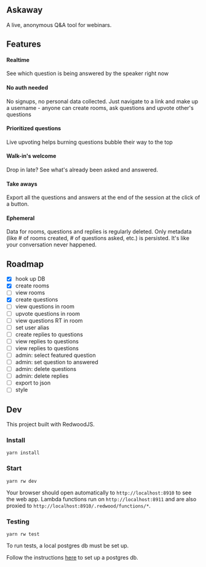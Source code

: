 ## Askaway

A live, anonymous Q&A tool for webinars.

## Features
#### Realtime

See which question is being answered by the speaker right now

#### No auth needed

No signups, no personal data collected. Just navigate to a link and make up a username - anyone can create rooms, ask questions and upvote other's questions

#### Prioritized questions

Live upvoting helps burning questions bubble their way to the top

#### Walk-in's welcome

Drop in late? See what's already been asked and answered.

#### Take aways

Export all the questions and answers at the end of the session at the click of a button.

#### Ephemeral

Data for rooms, questions and replies is regularly deleted. Only metadata (like # of rooms created, # of questions asked, etc.) is persisted. It's like your conversation never happened.


## Roadmap
- [x] hook up DB
- [x] create rooms
- [ ] view rooms
- [x] create questions
- [ ] view questions in room
- [ ] upvote questions in room
- [ ] view questions RT in room
- [ ] set user alias
- [ ] create replies to questions
- [ ] view replies to questions
- [ ] view replies to questions
- [ ] admin: select featured question
- [ ] admin: set question to answered
- [ ] admin: delete questions
- [ ] admin: delete replies
- [ ] export to json
- [ ] style

## Dev

This project built with RedwoodJS.

### Install

```terminal
yarn install
```

### Start

```terminal
yarn rw dev
```

Your browser should open automatically to `http://localhost:8910` to see the web app. Lambda functions run on `http://localhost:8911` and are also proxied to `http://localhost:8910/.redwood/functions/*`.

### Testing

`yarn rw test`

To run tests, a local postgres db must be set up.

Follow the instructions [here](https://redwoodjs.com/docs/local-postgres-setup#creating-a-database) to set up a postgres db.

